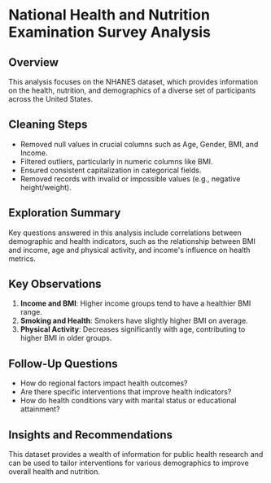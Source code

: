 # National Health and Nutrition Examination Survey Analysis

## Overview
This analysis focuses on the NHANES dataset, which provides information on the health, nutrition, and demographics of a diverse set of participants across the United States. 

## Cleaning Steps
- Removed null values in crucial columns such as Age, Gender, BMI, and Income.
- Filtered outliers, particularly in numeric columns like BMI.
- Ensured consistent capitalization in categorical fields.
- Removed records with invalid or impossible values (e.g., negative height/weight).

## Exploration Summary
Key questions answered in this analysis include correlations between demographic and health indicators, such as the relationship between BMI and income, age and physical activity, and income's influence on health metrics.

## Key Observations
1. **Income and BMI**: Higher income groups tend to have a healthier BMI range.
2. **Smoking and Health**: Smokers have slightly higher BMI on average.
3. **Physical Activity**: Decreases significantly with age, contributing to higher BMI in older groups.

## Follow-Up Questions
- How do regional factors impact health outcomes?
- Are there specific interventions that improve health indicators?
- How do health conditions vary with marital status or educational attainment?

## Insights and Recommendations
This dataset provides a wealth of information for public health research and can be used to tailor interventions for various demographics to improve overall health and nutrition.

